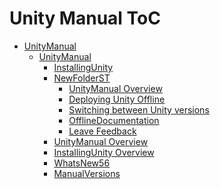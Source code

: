 Unity Manual ToC
================
 - [UnityManual]()
	 - [UnityManual]()
		 - [InstallingUnity]()
		 - [NewFolderST]()
			 - [UnityManual Overview](UnityManual.md)
			 - [Deploying Unity Offline](DeployingUnityOffline.md)
			 - [Switching between Unity versions](SwitchingDocumentationVersions.md)
			 - [OfflineDocumentation](OfflineDocumentation.md)
			 - [Leave Feedback](LeaveFeedback.md)
		 - [UnityManual Overview](UnityManual_1.md)
		 - [InstallingUnity Overview](InstallingUnity.md)
		 - [WhatsNew56](WhatsNew56.md)
		 - [ManualVersions](ManualVersions.md)

